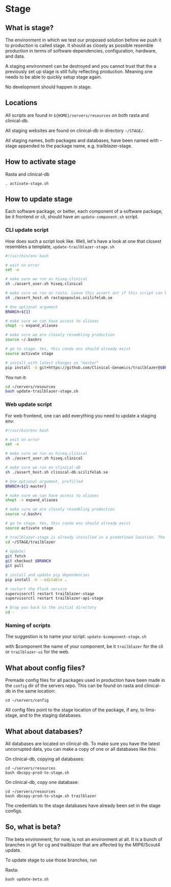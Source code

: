 # Stage

## What is stage?

The environment in which we test our proposed solution before we push it to production is called stage. It should as closely as possible resemble production in terms of software dependencies, configuration, hardware, and data.

A staging environment can be destroyed and you cannot trust that the a previously set up stage is still fully reflecting production. Meaning one needs to be able to quickly setup stage again.

No development should happen in stage.

## Locations

All scripts are found in `${HOME}/servers/resources` on both rasta and clinical-db.

All staging websites are found on clinical-db in directory `~/STAGE/`.

All staging names, both packages and databases, have been named with -stage appended to the package name, e.g. trailblazer-stage.

## How to activate stage

Rasta and clinical-db
```
. activate-stage.sh
```

## How to update stage

Each software package, or better, each component of a software package, be it frontend or cli, should have an `update-component.sh` script.

### CLI update script

How does such a script look like. Well, let's have a look at one that closest resembles a template, `update-trailblazer-stage.sh`

```bash
#!/usr/bin/env bash

# exit on error
set -e

# make sure we run as hiseq.clinical
sh ./assert_user.sh hiseq.clinical

# make sure we run on rasta. Leave this assert out if this script can be run on all servers.
sh ./assert_host.sh rastapopoulos.scilifelab.se

# One optional argument
BRANCH=${1}

# make sure we can have access to aliases
shopt -s expand_aliases

# make sure we are closely resembling production
source ~/.bashrc

# go to stage. Yes, this conda env should already exist
source activate stage

# install with latest changes on "master"
pip install -U git+https://github.com/Clinical-Genomics/trailblazer@$BRANCH
```

You run it:
```bash
cd ~/servers/resources
bash update-trailblazer-stage.sh
```

### Web update script

For web frontend, one can add everything you need to update a staging env:

```bash
#!/usr/bin/env bash

# exit on error
set -e

# make sure we run as hiseq.clinical
sh ./assert_user.sh hiseq.clinical

# make sure we run on clinical-db
sh ./assert_host.sh clinical-db.scilifelab.se

# One optional argument, prefilled
BRANCH=${1-master}

# make sure we can have access to aliases
shopt -s expand_aliases

# make sure we are closely resembling production
source ~/.bashrc

# go to stage. Yes, this conda env should already exist
source activate stage

# trailblazer-stage is already installed in a predefined location. The repo should already be cloned
cd ~/STAGE/trailblazer
 
# Update!
git fetch
git checkout $BRANCH
git pull

# install and update pip dependencies
pip install -U --editable .

# restart the Flask service
supervisorctl restart trailblazer-stage
supervisorctl restart trailblazer-api-stage

# Drop you back to the initial directory
cd -
```

### Naming of scripts

The suggestion is to name your script: `update-$component-stage.sh`

with $component the name of your component, be it `trailblazer` for the cli or `trailblazer-ui` for the web.

## What about config files?

Premade config files for all packages used in production have been made in the `config` dir of the servers repo. This can be found on rasta and clinical-db in the same location:

```
cd ~/servers/config
```

All config files point to the stage location of the package, if any, to lims-stage, and to the staging databases.

## What about databases?

All databases are located on clinical-db. To make sure you have the latest uncorrupted data, you can make a copy of one or all databases like this:

On clinical-db, copying all databases:
```
cd ~/servers/resources
bash dbcopy-prod-to-stage.sh
```

On clinical-db, copy one database:
```
cd ~/servers/resources
bash dbcopy-prod-to-stage.sh trailblazer
```

The credentials to the stage databases have already been set in the stage configs.

## So, what is beta?

The beta environment, for now, is not an environment at all. It is a bunch of branches in git for cg and trailblazer that are affected by the MIP6/Scout4 update.

To update stage to use those branches, run

Rasta:
```
bash update-beta.sh
```
